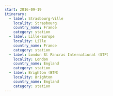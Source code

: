 ```yaml
---
start: 2016-09-19
itinerary:
  - label: Strasbourg-Ville
    locality: Strasbourg
    country_name: France
    category: station
  - label: Lille-Europe
    locality: Lille
    country_name: France
    category: station
  - label: London St Pancras International (STP)
    locality: London
    country_name: England
    category: station
  - label: Brighton (BTN)
    locality: Brighton
    country_name: England
    category: station
---
```

